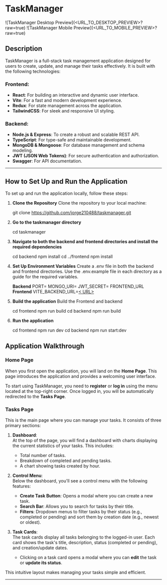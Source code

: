 # TaskManager

![TaskManager Desktop Preview](<URL_TO_DESKTOP_PREVIEW>?raw=true)
![TaskManager Mobile Preview](<URL_TO_MOBILE_PREVIEW>?raw=true)

## Description

TaskManager is a full-stack task management application designed for users to create, update, and manage their tasks effectively. It is built with the following technologies:

### Frontend:

- **React**: For building an interactive and dynamic user interface.
- **Vite**: For a fast and modern development experience.
- **Redux**: For state management across the application.
- **TailwindCSS**: For sleek and responsive UI styling.

### Backend:

- **Node.js & Express**: To create a robust and scalable REST API.
- **TypeScript**: For type-safe and maintainable development.
- **MongoDB & Mongoose**: For database management and schema modeling.
- **JWT (JSON Web Tokens)**: For secure authentication and authorization.
- **Swagger**: For API documentation.

---

## How to Set Up and Run the Application

To set up and run the application locally, follow these steps:

1. **Clone the Repository** Clone the repository to your local machine:

   git clone https://github.com/jorge210488/taskmanager.git

2. **Go to the taskmanager directory**

   cd taskmanager

3. **Navigate to both the backend and frontend directories and install the required dependencies**

   cd backend
   npm install
   cd ../frontend
   npm install

4. **Set Up Environment Variables** Create a .env file in both the backend and frontend directories. Use the .env.example file in each directory as a guide for the required variables.

   **Backend**
   PORT=
   MONGO_URI=<Your MongoDB URI>
   JWT_SECRET=<Your JWT Secret>
   FRONTEND_URL
   **Frontend**
   VITE_BACKEND_URL=[< URL>](https://taskmanager-kdhq.onrender.com/)

5. **Build the application** Build the Frontend and backend

   cd frontend
   npm run build
   cd backend
   npm run build

6. **Run the application**

   cd frontend
   npm run dev
   cd backend
   npm run start:dev

## Application Walkthrough

### Home Page

When you first open the application, you will land on the **Home Page**. This page introduces the application and provides a welcoming user interface.

To start using TaskManager, you need to **register** or **log in** using the menu located at the top-right corner. Once logged in, you will be automatically redirected to the **Tasks Page**.

### Tasks Page

This is the main page where you can manage your tasks. It consists of three primary sections:

1. **Dashboard**:  
   At the top of the page, you will find a dashboard with charts displaying the current statistics of your tasks. This includes:

   - Total number of tasks.
   - Breakdown of completed and pending tasks.
   - A chart showing tasks created by hour.

2. **Control Menu**:  
   Below the dashboard, you'll see a control menu with the following features:

   - **Create Task Button**: Opens a modal where you can create a new task.
   - **Search Bar**: Allows you to search for tasks by their title.
   - **Filters**: Dropdown menus to filter tasks by their status (e.g., completed or pending) and sort them by creation date (e.g., newest or oldest).

3. **Task Cards**:  
   The task cards display all tasks belonging to the logged-in user. Each card shows the task's title, description, status (completed or pending), and creation/update dates.
   - Clicking on a task card opens a modal where you can **edit** the task or **update its status**.

This intuitive layout makes managing your tasks simple and efficient.

---

